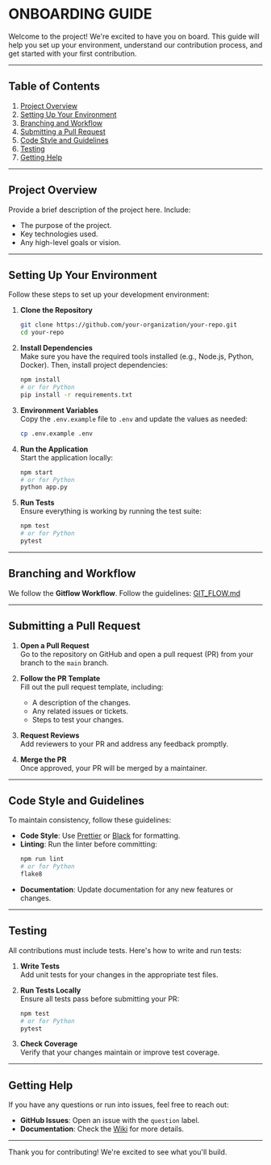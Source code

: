 # ONBOARDING GUIDE

Welcome to the project! We're excited to have you on board. This guide will help you set up your environment, understand our contribution process, and get started with your first contribution.

---

## Table of Contents
1. [Project Overview](#project-overview)
2. [Setting Up Your Environment](#setting-up-your-environment)
3. [Branching and Workflow](#branching-and-workflow)
4. [Submitting a Pull Request](#submitting-a-pull-request)
5. [Code Style and Guidelines](#code-style-and-guidelines)
6. [Testing](#testing)
7. [Getting Help](#getting-help)

---

## Project Overview

Provide a brief description of the project here. Include:
- The purpose of the project.
- Key technologies used.
- Any high-level goals or vision.

---

## Setting Up Your Environment

Follow these steps to set up your development environment:

1. **Clone the Repository**  
   ```bash
   git clone https://github.com/your-organization/your-repo.git
   cd your-repo
   ```

2. **Install Dependencies**  
   Make sure you have the required tools installed (e.g., Node.js, Python, Docker). Then, install project dependencies:
   ```bash
   npm install
   # or for Python
   pip install -r requirements.txt
   ```

3. **Environment Variables**  
   Copy the `.env.example` file to `.env` and update the values as needed:
   ```bash
   cp .env.example .env
   ```

4. **Run the Application**  
   Start the application locally:
   ```bash
   npm start
   # or for Python
   python app.py
   ```

5. **Run Tests**  
   Ensure everything is working by running the test suite:
   ```bash
   npm test
   # or for Python
   pytest
   ```

---

## Branching and Workflow

We follow the **Gitflow Workflow**. Follow the guidelines: [GIT_FLOW.md](https://github.com/SecureDevHub/TemplateProject/blob/main/GIT_FLOW.md)

---

## Submitting a Pull Request

1. **Open a Pull Request**  
   Go to the repository on GitHub and open a pull request (PR) from your branch to the `main` branch.

2. **Follow the PR Template**  
   Fill out the pull request template, including:
   - A description of the changes.
   - Any related issues or tickets.
   - Steps to test your changes.

3. **Request Reviews**  
   Add reviewers to your PR and address any feedback promptly.

4. **Merge the PR**  
   Once approved, your PR will be merged by a maintainer.

---

## Code Style and Guidelines

To maintain consistency, follow these guidelines:

- **Code Style**: Use [Prettier](https://prettier.io/) or [Black](https://black.readthedocs.io/) for formatting.
- **Linting**: Run the linter before committing:
  ```bash
  npm run lint
  # or for Python
  flake8
  ```
- **Documentation**: Update documentation for any new features or changes.

---

## Testing

All contributions must include tests. Here's how to write and run tests:

1. **Write Tests**  
   Add unit tests for your changes in the appropriate test files.

2. **Run Tests Locally**  
   Ensure all tests pass before submitting your PR:
   ```bash
   npm test
   # or for Python
   pytest
   ```

3. **Check Coverage**  
   Verify that your changes maintain or improve test coverage.

---

## Getting Help

If you have any questions or run into issues, feel free to reach out:

- **GitHub Issues**: Open an issue with the `question` label.
- **Documentation**: Check the [Wiki](https://github.com/your-organization/your-repo/wiki) for more details.

---

Thank you for contributing! We're excited to see what you'll build.

